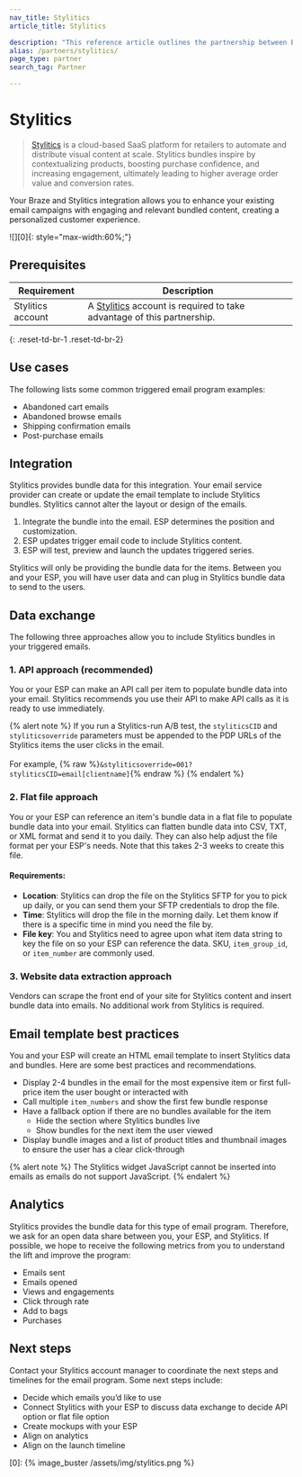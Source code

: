 ```yaml
---
nav_title: Stylitics
article_title: Stylitics

description: "This reference article outlines the partnership between Braze and Stylitics, a cloud-based SaaS platform that allows you to enhance your existing email campaigns with engaging and relevant bundled content, creating a personalized customer experience."
alias: /partners/stylitics/
page_type: partner
search_tag: Partner

---
```


# Stylitics

> [Stylitics](https://stylitics.com/) is a cloud-based SaaS platform for retailers to automate and distribute visual content at scale. Stylitics bundles inspire by contextualizing products, boosting purchase confidence, and increasing engagement, ultimately leading to higher average order value and conversion rates.

Your Braze and Stylitics integration allows you to enhance your existing email campaigns with engaging and relevant bundled content, creating a personalized customer experience.

![][0]{: style="max-width:60%;"}

## Prerequisites

| Requirement | Description |
| ----------- | ----------- |
| Stylitics account | A [Stylitics](https://stylitics.com/) account is required to take advantage of this partnership. |
{: .reset-td-br-1 .reset-td-br-2}

## Use cases

The following lists some common triggered email program examples:
- Abandoned cart emails 
- Abandoned browse emails 
- Shipping confirmation emails
- Post-purchase emails 

## Integration

Stylitics provides bundle data for this integration. Your email service provider can create or update the email template to include Stylitics bundles. Stylitics cannot alter the layout or design of the emails. 

1. Integrate the bundle into the email. ESP determines the position and customization.
2. ESP updates trigger email code to include Stylitics content.
3. ESP will test, preview and launch the updates triggered series. 

Stylitics will only be providing the bundle data for the items. Between you and your ESP, you will have user data and can plug in Stylitics bundle data to send to the users.

## Data exchange

The following three approaches allow you to include Stylitics bundles in your triggered emails.

### 1. API approach (recommended)

You or your ESP can make an API call per item to populate bundle data into your email. Stylitics recommends you use their API to make API calls as it is ready to use immediately.

{% alert note %}
If you run a Stylitics-run A/B test, the `styliticsCID` and `styliticsoverride` parameters must be appended to the PDP URLs of the Stylitics items the user clicks in the email.
<br><br>
For example, {% raw %}`&styliticsoverride=001?styliticsCID=email[clientname]`{% endraw %}
{% endalert %}

### 2. Flat file approach
You or your ESP can reference an item's bundle data in a flat file to populate bundle data into your email. Stylitics can flatten bundle data into CSV, TXT, or XML format and send it to you daily. They can also help adjust the file format per your ESP's needs. Note that this takes 2-3 weeks to create this file.

#### Requirements:
- **Location**: Stylitics can drop the file on the Stylitics SFTP for you to pick up daily, or you can send them your SFTP credentials to drop the file. 
- **Time**: Stylitics will drop the file in the morning daily. Let them know if there is a specific time in mind you need the file by. 
- **File key**: You and Stylitics need to agree upon what item data string to key the file on so your ESP can reference the data. SKU, `item_group_id`, or `item_number` are commonly used. 

### 3. Website data extraction approach
Vendors can scrape the front end of your site for Stylitics content and insert bundle data into emails. No additional work from Stylitics is required. 

## Email template best practices 

You and your ESP will create an HTML email template to insert Stylitics data and bundles. Here are some best practices and recommendations. 
- Display 2-4 bundles in the email for the most expensive item or first full-price item the user bought or interacted with 
- Call multiple `item_numbers` and show the first few bundle response 
- Have a fallback option if there are no bundles available for the item 
	- Hide the section where Stylitics bundles live 
	- Show bundles for the next item the user viewed 
- Display bundle images and a list of product titles and thumbnail images to ensure the user has a clear click-through

{% alert note %}
The Stylitics widget JavaScript cannot be inserted into emails as emails do not support JavaScript. 
{% endalert %}

## Analytics

Stylitics provides the bundle data for this type of email program. Therefore, we ask for an open data share between you, your ESP, and Stylitics. If possible, we hope to receive the following metrics from you to understand the lift and improve the program:
- Emails sent 
- Emails opened 
- Views and engagements 
- Click through rate 
- Add to bags 
- Purchases

## Next steps 

Contact your Stylitics account manager to coordinate the next steps and timelines for the email program. Some next steps include: 
- Decide which emails you’d like to use
- Connect Stylitics with your ESP to discuss data exchange to decide API option or flat file option 
- Create mockups with your ESP 
- Align on analytics 
- Align on the launch timeline 

[0]: {% image_buster /assets/img/stylitics.png %}